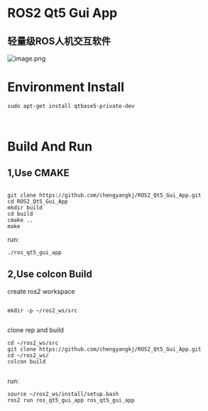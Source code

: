 <!--
 * @Author: chengyangkj chengyangkj@qq.com
 * @Date: 2023-09-02 07:23:43
 * @LastEditors: chengyangkj chengyangkj@qq.com
 * @LastEditTime: 2023-10-06 14:03:03
 * @FilePath: /ROS2_Qt5_Gui_App/README.md
 * @Description: 这是默认设置,请设置`customMade`, 打开koroFileHeader查看配置 进行设置: https://github.com/OBKoro1/koro1FileHeader/wiki/%E9%85%8D%E7%B
-->
# ROS2 Qt5 Gui App
## 轻量级ROS人机交互软件

![image.png](./doc/images/main.png)

# Environment Install

```
sudo apt-get install qtbase5-private-dev



```

# Build And Run

## 1,Use CMAKE

```

git clone https://github.com/chengyangkj/ROS2_Qt5_Gui_App.git
cd ROS2_Qt5_Gui_App
mkdir build
cd build
cmake ..
make

```

run:

```
./ros_qt5_gui_app

```

## 2,Use colcon Build

create ros2 workspace

```

mkdir -p ~/ros2_ws/src


```

clone rep and build

```
cd ~/ros2_ws/src
git clone https://github.com/chengyangkj/ROS2_Qt5_Gui_App.git
cd ~/ros2_ws/
colcon build


```

run:

```
source ~/ros2_ws/install/setup.bash
ros2 run ros_qt5_gui_app ros_qt5_gui_app
```